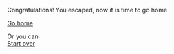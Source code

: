 Congratulations! You escaped, now it is time to go home 

[Go home](go-home.md)

Or you can  
[Start over](../README.md)